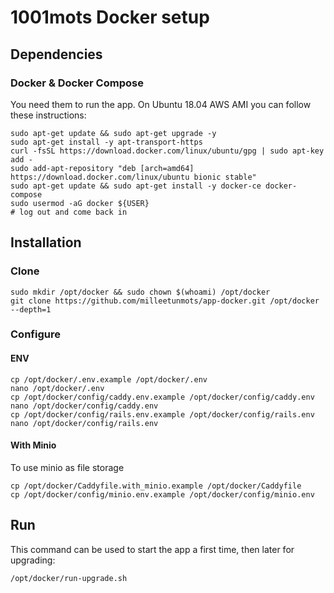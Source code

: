 # 1001mots Docker setup

## Dependencies

### Docker & Docker Compose

You need them to run the app. On Ubuntu 18.04 AWS AMI you can follow these instructions:
```
sudo apt-get update && sudo apt-get upgrade -y
sudo apt-get install -y apt-transport-https
curl -fsSL https://download.docker.com/linux/ubuntu/gpg | sudo apt-key add -
sudo add-apt-repository "deb [arch=amd64] https://download.docker.com/linux/ubuntu bionic stable"
sudo apt-get update && sudo apt-get install -y docker-ce docker-compose
sudo usermod -aG docker ${USER}
# log out and come back in
```

## Installation

### Clone

```
sudo mkdir /opt/docker && sudo chown $(whoami) /opt/docker
git clone https://github.com/milleetunmots/app-docker.git /opt/docker --depth=1
```

### Configure

#### ENV

```
cp /opt/docker/.env.example /opt/docker/.env
nano /opt/docker/.env
cp /opt/docker/config/caddy.env.example /opt/docker/config/caddy.env
nano /opt/docker/config/caddy.env
cp /opt/docker/config/rails.env.example /opt/docker/config/rails.env
nano /opt/docker/config/rails.env
```

#### With Minio

To use minio as file storage

```
cp /opt/docker/Caddyfile.with_minio.example /opt/docker/Caddyfile
cp /opt/docker/config/minio.env.example /opt/docker/config/minio.env
```

## Run

This command can be used to start the app a first time, then later for upgrading:
```
/opt/docker/run-upgrade.sh
```
